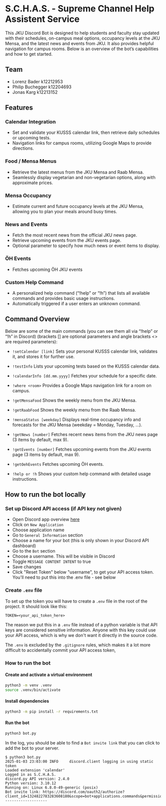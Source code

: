 # S.C.H.A.S. - Supreme Channel Help Assistent Service

This JKU Discord Bot is designed to help students and faculty stay updated with their schedules, on-campus meal options, occupancy levels at the JKU Mensa, and the latest news and events from JKU. 
It also provides helpful navigation for campus rooms. Below is an overview of the bot’s capabilities and how to get started.

## Team
- Lorenz Bader k12212953
- Philip Buchegger k12204693
- Jonas Karg k12213152

## Features
### Calendar Integration
- Set and validate your KUSSS calendar link, then retrieve daily schedules or upcoming tests.
- Navigation links for campus rooms, utilizing Google Maps to provide directions.

### Food / Mensa Menus
- Retrieve the latest menus from the JKU Mensa and Raab Mensa.
- Seamlessly display vegetarian and non-vegetarian options, along with approximate prices.

### Mensa Occupancy
- Estimate current and future occupancy levels at the JKU Mensa, allowing you to plan your meals around busy times.

### News and Events
- Fetch the most recent news from the official JKU news page.
- Retrieve upcoming events from the JKU events page.
- Optional parameter to specify how much news or event items to display.

### ÖH Events
- Fetches upcoming ÖH JKU events

### Custom Help Command
- A personalized help command (“!help” or “!h”) that lists all available commands and provides basic usage instructions.
- Automatically triggered if a user enters an unknown command.

## Command Overview
Below are some of the main commands (you can see them all via “!help” or “!h” in Discord) (brackets [] are optional parameters and angle brackets <> are required parameters):

- `!setCalendar [link]`
Sets your personal KUSSS calendar link, validates it, and stores it for further use.

- `!testInfo`
Lists your upcoming tests based on the KUSSS calendar data.

- `!calendarInfo [dd.mm.yyyy]`
Fetches your schedule for a specific date.

- `!where <room>`
Provides a Google Maps navigation link for a room on campus.

- `!getMensaFood`
Shows the weekly menu from the JKU Mensa.

- `!getRaabFood`
Shows the weekly menu from the Raab Mensa.

- `!mensaStatus [weekday]`
Displays real-time occupancy info and forecasts for the JKU Mensa (weekday = Monday, Tuesday, ...).

- `!getNews [number]`
Fetches recent news items from the JKU news page (3 items by default, max 9).

- `!getEvents [number]`
Fetches upcoming events from the JKU events page (3 items by default, max 9).

- `!getOehEvents`
Fetches upcoming ÖH events.

- `!help or !h`
Shows your custom help command with detailed usage instructions.

## How to run the bot locally

### Set up Discord API access (if API key not given)

- Open Discord app overview [here](https://discord.com/developers/applications)
- Click on `New Application`
- Choose application name
- Go to `General Information` section
- Choose a name for your bot (this is only shown in your Discord API dashboard)
- Go to the `Bot` section
- Choose a username. This will be visible in Discord
- Toggle `MESSAGE CONTENT INTENT` to true
- Save changes
- Click "Reset Token" below "username", to get your API access token.
  You'll need to put this into the .env file - see below

### Create `.env` file

To set up the token you will have to create a `.env` file in the root of the project.
It should look like this:
```
TOKEN=<your_api_token_here>
```

The reason we put this in a `.env` file instead of a python variable is that API keys are considered sensitive information.
Anyone with this key could use your API access, which is why we don't want it directly in the source code.

The `.env` is excluded by the `.gitignore` rules, which makes it a lot more difficult to accidentally commit your API access token,

### How to run the bot

#### Create and activate a virtual environment
```bash
python3 -m venv .venv
source .venv/bin/activate
```

#### Install dependencies
```bash
python3 -m pip install -r requirements.txt
```

#### Run the bot
```bash
python3 bot.py
```

In the log, you should be able to find a `Bot invite link` that you can click to add the bot to your server.

```
$ python3 bot.py 
2025-01-03 23:03:00 INFO     discord.client logging in using static token
Loaded extension 'calendar'
Logged in as S.C.H.A.S.
discord.py API version: 2.4.0
Python version: 3.10.12
Running on: Linux 6.8.0-49-generic (posix)
Bot invite link: https://discord.com/oauth2/authorize?client_id=1324822783283608180&scope=bot+applications.commands&permissions=3072
-------------------
```